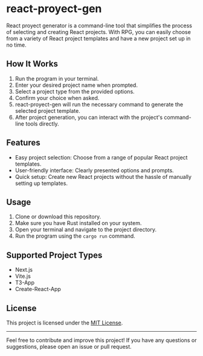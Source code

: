 # react-proyect-gen

React proyect generator is a command-line tool that simplifies the process of selecting and creating React projects. With RPG, you can easily choose from a variety of React project templates and have a new project set up in no time.

## How It Works

1. Run the program in your terminal.
2. Enter your desired project name when prompted.
3. Select a project type from the provided options.
4. Confirm your choice when asked.
5. react-proyect-gen will run the necessary command to generate the selected project template.
6. After project generation, you can interact with the project's command-line tools directly.

## Features

- Easy project selection: Choose from a range of popular React project templates.
- User-friendly interface: Clearly presented options and prompts.
- Quick setup: Create new React projects without the hassle of manually setting up templates.

## Usage

1. Clone or download this repository.
2. Make sure you have Rust installed on your system.
3. Open your terminal and navigate to the project directory.
4. Run the program using the `cargo run` command.

## Supported Project Types

- Next.js
- Vite.js
- T3-App
- Create-React-App

## License

This project is licensed under the [MIT License](LICENSE).

---

Feel free to contribute and improve this project! If you have any questions or suggestions, please open an issue or pull request.
